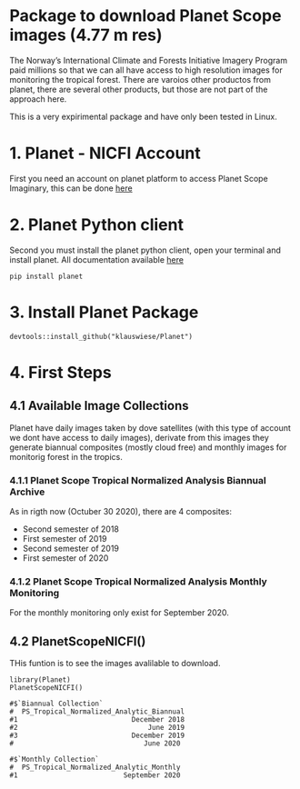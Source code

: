 # Package to download Planet Scope images (4.77 m res) 

The Norway’s International Climate and Forests Initiative Imagery Program paid millions so that we can all have access to high resolution images for monitoring the tropical forest. There are varoios other productos from planet, there are several other products, but those are not part of the approach here.

This is a very expirimental package and have only been tested in Linux.

# 1. Planet - NICFI Account

First you need an account on planet platform to access Planet Scope Imaginary, this can be done [here](https://www.planet.com/nicfi/)


# 2. Planet Python client

Second you must install the planet python client, open your terminal and install planet. All documentation available [here](https://github.com/planetlabs/planet-client-python)
```
pip install planet

```

# 3. Install Planet Package

```
devtools::install_github("klauswiese/Planet")
```

# 4. First Steps

## 4.1 Available Image Collections

Planet have daily images taken by dove satellites (with this type of account we dont have access to daily images), derivate from this images they generate biannual composites (mostly cloud free) and monthly images for monitorig forest in the tropics. 

### 4.1.1 Planet Scope Tropical Normalized Analysis Biannual Archive

As in rigth now (Octuber 30 2020), there are 4 composites:

- Second semester of 2018
- First semester of 2019
- Second semester of 2019
- First semester of 2020

### 4.1.2 Planet Scope Tropical Normalized Analysis Monthly Monitoring

For the monthly monitoring only exist for September 2020.

## 4.2 PlanetScopeNICFI()

THis funtion is to see the images avalilable to download.

```
library(Planet)
PlanetScopeNICFI()

#$`Biannual Collection`
#  PS_Tropical_Normalized_Analytic_Biannual
#1                            December 2018
#2                                June 2019
#3                            December 2019
#                                June 2020

#$`Monthly Collection`
#  PS_Tropical_Normalized_Analytic_Monthly
#1                          September 2020



```
